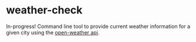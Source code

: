 # weather-check

In-progress! Command line tool to provide current weather information for a given city using the [open-weather api][api].

[api]: <http://openweathermap.org/api>
